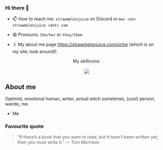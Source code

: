 ### Hi there 👋

- 📫 How to reach me: `strawmelonjuice` on Discord or `mar <at> strawmelonjuice <dot> com`
- 😄 Pronouns: `She/her` or `they/them`
- 🖇 My about me page <https://strawmelonjuice.com/p/me> (which is _on_ my site; look around!)



   <p align="center">
      My skillicons:<br><br>
  <a href="https://github.com/lelouchfr/skill-icons">
    <img src="https://go-skill-icons.vercel.app/api/icons?i=zig,windows,ts,sass,raspberrypi,rust,pnpm,phpstorm,php,obsidian,neovim,npm,nodejs,md,linux,js,html,go,github,gleam,git,figma,electron,express,discordjs,discord,cloudflare,css,tailwindcss,bash,bun,actix,arch,fedora,redhat,postgresql,mysql&theme=light" />
  </a>
</p>

## About me
Optimist, emotional human, writer, actual witch sometimes, (cool) person, weirdo, me.
- Me

### Favourite quote
> “If there’s a book that you want to read, but it hasn’t been written yet, then you must write it.”
> ― Toni Morrison
